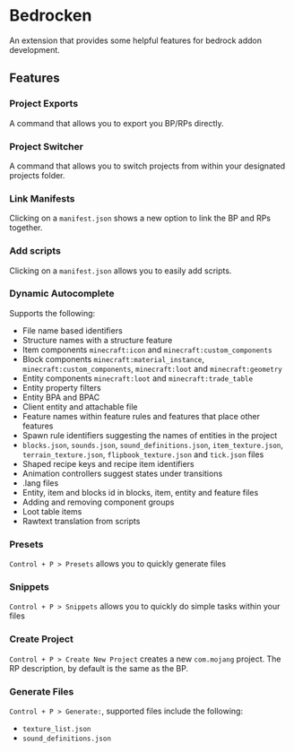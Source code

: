# Bedrocken

An extension that provides some helpful features for bedrock addon development.

## Features

### Project Exports

A command that allows you to export you BP/RPs directly.

### Project Switcher

A command that allows you to switch projects from within your designated projects folder.

### Link Manifests

Clicking on a `manifest.json` shows a new option to link the BP and RPs together.

### Add scripts

Clicking on a `manifest.json` allows you to easily add scripts.

### Dynamic Autocomplete

Supports the following:

- File name based identifiers
- Structure names with a structure feature
- Item components `minecraft:icon` and `minecraft:custom_components`
- Block components `minecraft:material_instance`, `minecraft:custom_components`, `minecraft:loot` and `minecraft:geometry`
- Entity components `minecraft:loot` and `minecraft:trade_table`
- Entity property filters
- Entity BPA and BPAC
- Client entity and attachable file
- Feature names within feature rules and features that place other features
- Spawn rule identifiers suggesting the names of entities in the project
- `blocks.json`, `sounds.json`, `sound_definitions.json`, `item_texture.json`, `terrain_texture.json`, `flipbook_texture.json` and `tick.json` files
- Shaped recipe keys and recipe item identifiers
- Animation controllers suggest states under transitions
- .lang files
- Entity, item and blocks id in blocks, item, entity and feature files
- Adding and removing component groups
- Loot table items
- Rawtext translation from scripts

### Presets

`Control + P > Presets` allows you to quickly generate files

### Snippets

`Control + P > Snippets` allows you to quickly do simple tasks within your files

### Create Project

`Control + P > Create New Project` creates a new `com.mojang` project. The RP description, by default is the same as the BP.

### Generate Files

`Control + P > Generate:`, supported files include the following:

- `texture_list.json`
- `sound_definitions.json`
